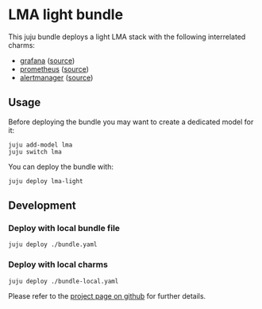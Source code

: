 # LMA light bundle
This juju bundle deploys a light LMA stack with the following interrelated charms:
- [grafana](https://charmhub.io/grafana-k8s) ([source](https://github.com/canonical/grafana-operator))
- [prometheus](https://charmhub.io/prometheus-k8s) ([source](https://github.com/canonical/prometheus-operator))
- [alertmanager](https://charmhub.io/alertmanager-k8s) ([source](https://github.com/canonical/alertmanager-operator))

## Usage
Before deploying the bundle you may want to create a dedicated model for it:

```shell
juju add-model lma
juju switch lma
```

You can deploy the bundle with:

```shell
juju deploy lma-light
```

## Development
### Deploy with local bundle file
```shell
juju deploy ./bundle.yaml
```

### Deploy with local charms
```shell
juju deploy ./bundle-local.yaml
```

Please refer to the [project page on github](https://github.com/canonical/lma-light-bundle) for further details.
